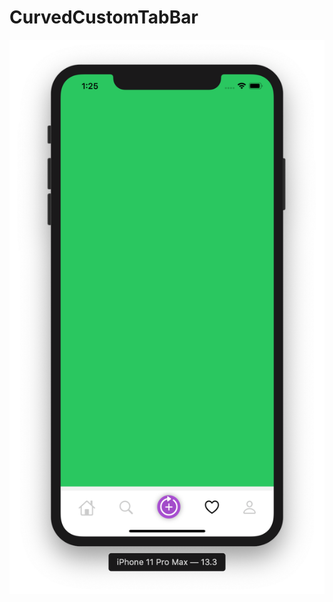 # CurvedCustomTabBar

![](https://github.com/ram4ik/CurvedCustomTabBar/blob/master/CurvedCustomTabBar/Assets.xcassets/Screenshot%202020-03-10%20at%2013.25.25.imageset/Screenshot%202020-03-10%20at%2013.25.25.png)
